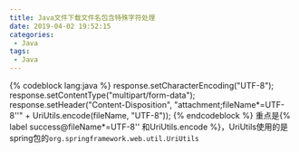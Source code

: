 ```yaml
---
title: Java文件下载文件名包含特殊字符处理
date: 2019-04-02 19:52:15
categories:
 - Java
tags:
 - Java
---
```


{% codeblock lang:java %}
response.setCharacterEncoding("UTF-8");
            response.setContentType("multipart/form-data");
            response.setHeader("Content-Disposition",
                    "attachment;fileName*=UTF-8''" + UriUtils.encode(fileName, "UTF-8"));
{% endcodeblock %}
重点是{% label success@fileName*=UTF-8'' 和UriUtils.encode %}，UriUtils使用的是spring包的`org.springframework.web.util.UriUtils`


